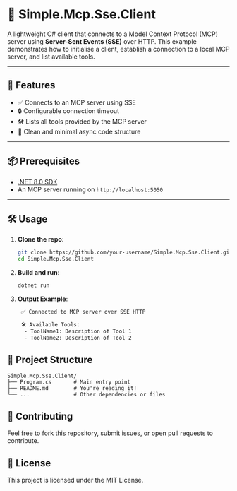 ﻿# 🧠 Simple.Mcp.Sse.Client

A lightweight C# client that connects to a Model Context Protocol (MCP) server using **Server-Sent Events (SSE)** over HTTP. This example demonstrates how to initialise a client, establish a connection to a local MCP server, and list available tools.

---

## 🚀 Features

- ✅ Connects to an MCP server using SSE
- 🔒 Configurable connection timeout
- 🛠️ Lists all tools provided by the MCP server
- 🧼 Clean and minimal async code structure

---

## 📦 Prerequisites

- [.NET 8.0 SDK](https://dotnet.microsoft.com/download)
- An MCP server running on `http://localhost:5050`

---

## 🛠️ Usage

1. **Clone the repo:**
   ```bash
   git clone https://github.com/your-username/Simple.Mcp.Sse.Client.git
   cd Simple.Mcp.Sse.Client

2. **Build and run**:
	```bash
	dotnet run

3. **Output Example**:
	```bash
	 ✅ Connected to MCP server over SSE HTTP

 	 🛠️ Available Tools:
	  - ToolName1: Description of Tool 1
	  - ToolName2: Description of Tool 2


## 📁 Project Structure

	Simple.Mcp.Sse.Client/
	├── Program.cs       # Main entry point
	├── README.md        # You're reading it!
	└── ...              # Other dependencies or files

## 🤝 Contributing
Feel free to fork this repository, submit issues, or open pull requests to contribute.

## 📄 License
This project is licensed under the MIT License.
